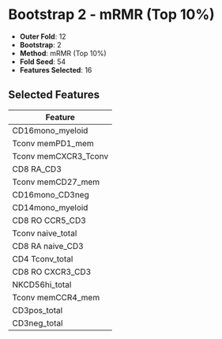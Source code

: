 # Bootstrap 2 - mRMR (Top 10%)

- **Outer Fold**: 12
- **Bootstrap**: 2
- **Method**: mRMR (Top 10%)
- **Fold Seed**: 54
- **Features Selected**: 16

## Selected Features

| Feature |
|---------|
| CD16mono_myeloid |
| Tconv memPD1_mem |
| Tconv memCXCR3_Tconv |
| CD8 RA_CD3 |
| Tconv memCD27_mem |
| CD16mono_CD3neg |
| CD14mono_myeloid |
| CD8 RO CCR5_CD3 |
| Tconv naive_total |
| CD8 RA naive_CD3 |
| CD4 Tconv_total |
| CD8 RO CXCR3_CD3 |
| NKCD56hi_total |
| Tconv memCCR4_mem |
| CD3pos_total |
| CD3neg_total |
